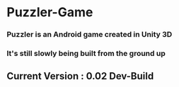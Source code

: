 # Puzzler-Game

### Puzzler is an Android game created in Unity 3D

### It's still slowly being built from the ground up

## Current Version : 0.02 Dev-Build
